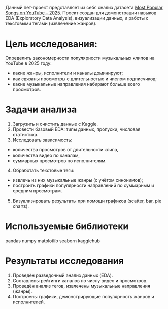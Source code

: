 Данный пет-проект представляет из себя снализ датасета [Most Popular Songs on YouTube – 2025](https://www.kaggle.com/datasets/nalisha/most-popular-songs-on-youtube-2025/data). 
Проект создан для демонстрации навыков EDA (Exploratory Data Analysis), визуализации данных, и работы с текстовыми тегами (извлечение жанров).

# Цель исследования:
Определить закономерности популярности музыкальных клипов на YouTube в 2025 году:
  - какие жанры, исполнители и каналы доминируют;
  - как связаны просмотры с длительностью и числом подписчиков;
  - какие музыкальные направления набирают больше всего просмотров.

# Задачи анализа
1. Загрузить и очистить данные с Kaggle.
2. Провести базовый EDA: типы данных, пропуски, числовая статистика.
3. Исследовать зависимость:
  - количества просмотров от длительности клипа,
  - количества видео по каналам,
  - суммарных просмотров по исполнителям.
4. Обработать текстовые теги:
  - извлечь из них музыкальные жанры (с учётом синонимов);
  - построить графики популярности направлений по суммарным и средним просмотрам.
5. Визуализировать результаты при помощи графиков (scatter, bar, pie charts).

# Используемые библиотеки
pandas
numpy
matplotlib
seaborn
kagglehub

# Результаты исследования
1. Проведён разведочный анализ данных (EDA).
2. Составлены рейтинги каналов по числу видео и просмотров.
3. Проведён анализ тегов, извлечены музыкальные направления (жанры).
4. Построены графики, демонстрирующие популярность жанров и исполнителей.
